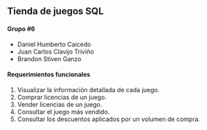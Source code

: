 <h2> Tienda de juegos SQL </h2>
<h4> Grupo #6 </h4>

- Daniel Humberto Caicedo
- Juan Carlos Clavijo Triviño
- Brandon Stiven Ganzo

<h4> Requerimientos funcionales </h4>

1. Visualizar la información detallada de cada juego.
2. Comprar licencias de un juego.
3. Vender licencias de un juego.
4. Consultar el juego más vendido.
5. Consultar los descuentos aplicados por un volumen de compra.
